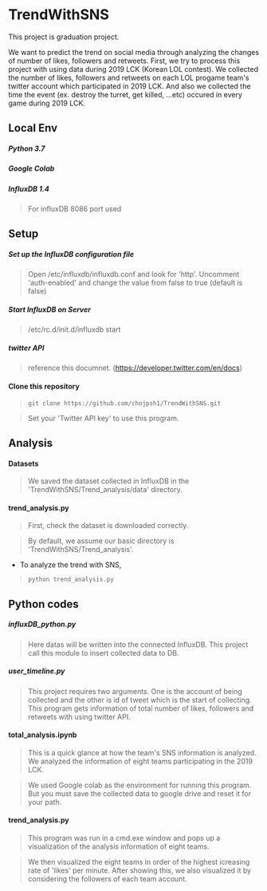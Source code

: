 # TrendWithSNS
This project is graduation project.

We want to predict the trend on social media through analyzing the changes of number of likes, followers and retweets.
First, we try to process this project with using data during 2019 LCK (Korean LOL contest). We collected the number of likes, followers and retweets on each LOL progame team's twitter account which participated in 2019 LCK.
And also we collected the time the event (ex. destroy the turret, get killed, ...etc) occured in every game during 2019 LCK.

## Local Env

##### Python 3.7

##### Google Colab

##### InfluxDB 1.4

> For influxDB 8086 port used

## Setup

##### Set up the InfluxDB configuration file

> Open /etc/influxdb/influxdb.conf and look for 'http'. Uncomment 'auth-enabled' and change the value from false to true (default is false)

##### Start InfluxDB on Server

> /etc/rc.d/init.d/influxdb start

##### twitter API

> reference this documnet. (https://developer.twitter.com/en/docs)

#### Clone this repository

> ```git clone https://github.com/chojpsh1/TrendWithSNS.git```

> Set your 'Twitter API key' to use this program.

## Analysis

#### Datasets

> We saved the dataset collected in InfluxDB in the 'TrendWithSNS/Trend_analysis/data' directory.

#### trend_analysis.py
> First, check the dataset is downloaded correctly.

> By default, we assume our basic directory is 'TrendWithSNS/Trend_analysis'.

- To analyze the trend with SNS,

> ```python trend_analysis.py```

## Python codes

##### influxDB_python.py

> Here datas will be written into the connected InfluxDB. This project call this module to insert collected data to DB.

##### user_timeline.py

> This project requires two arguments. One is the account of being collected and the other is id of tweet which is the start of collecting.
> This program gets information of total number of likes, followers and retweets with using twitter API.

#### total_analysis.ipynb

> This is a quick glance at how the team's SNS information is analyzed. 
>We analyzed the information of eight teams participating in the 2019 LCK.

> We used Google colab as the environment for running this program. But you must save the collected data to google drive and reset it for your path.

#### trend_analysis.py

> This program was run in a cmd.exe window and pops up a visualization of the analysis information of eight teams.

> We then visualized the eight teams in order of the highest icreasing rate of 'likes' per minute. After showing this, we also visualized it by considering the followers of each team account.
